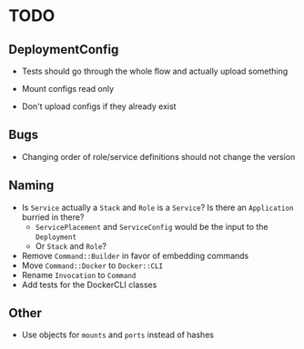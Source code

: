 # TODO

## DeploymentConfig

- Tests should go through the whole flow and actually upload something
- Mount configs read only

- Don't upload configs if they already exist

## Bugs

- Changing order of role/service definitions should not change the version

## Naming

- Is `Service` actually a `Stack` and `Role` is a `Service`? Is there an `Application` burried in there?
  - `ServicePlacement` and `ServiceConfig` would be the input to the `Deployment`
  - Or `Stack` and `Role`?
- Remove `Command::Builder` in favor of embedding commands
- Move `Command::Docker` to `Docker::CLI`
- Rename `Invocation` to `Command`
- Add tests for the DockerCLI classes

## Other

- Use objects for `mounts` and `ports` instead of hashes
